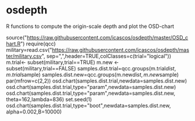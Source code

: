 # osdepth
R functions to compute the origin-scale depth and plot the OSD-chart

source("https://raw.githubusercontent.com/icascos/osdepth/master/OSD_chart.R")
require(qcc)
military=read.csv("https://raw.githubusercontent.com/icascos/osdepth/master/military.csv",
                  sep=",",header=TRUE,colClasses=c(trial="logical"))
m.trial<- subset(military,trial==TRUE)
m.new <- subset(military,trial==FALSE)
samples.dist.trial=qcc.groups(m.trial$dist,m.trial$sample)
samples.dist.new=qcc.groups(m.new$dist,m.new$sample)
par(mfrow=c(2,2))
osd.chart(samples.dist.trial,newdata=samples.dist.new)
osd.chart(samples.dist.trial,type="param",newdata=samples.dist.new)
osd.chart(samples.dist.trial,type="param",newdata=samples.dist.new,
          theta=162,lambda=836)
set.seed(1)
osd.chart(samples.dist.trial,type="boot",newdata=samples.dist.new,
          alpha=0.002,B=10000)
